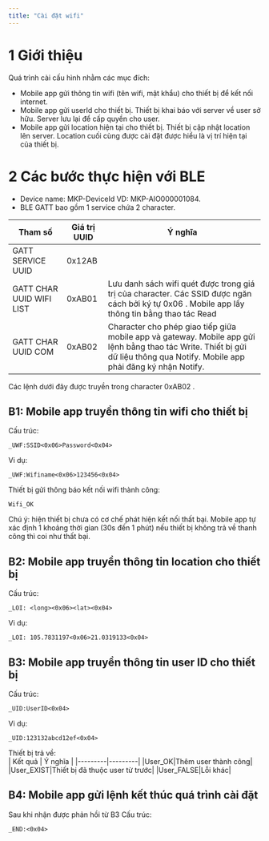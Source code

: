 ```yaml
---
title: "Cài đặt wifi"
---
```


# 1 Giới thiệu
Quá trình cài cấu hình nhằm các mục đích:
* Mobile app gửi thông tin wifi (tên wifi, mật khẩu) cho thiết bị để kết nối internet.
* Mobile app gửi userId cho thiết bị. Thiết bị khai báo với server về user sở hữu. Server lưu lại để cấp quyền cho user.
* Mobile app gửi location hiện tại cho thiết bị. Thiết bị cập nhật location lên server. Location cuối cùng được cài đặt được hiểu là vị trí hiện tại của thiết bị.
# 2 Các bước thực hiện với BLE
* Device name: MKP-DeviceId   VD: MKP-AIO000001084.
* BLE GATT bao gồm 1 service chứa 2 character.

| Tham số | Giá trị UUID | Ý nghĩa |
| -------- | -------- | -------- |
| GATT SERVICE UUID     | 0x12AB     |      |
| GATT CHAR UUID WIFI LIST     | 0xAB01     | Lưu danh sách wifi quét được trong giá trị của character. Các SSID được ngăn cách bởi ký tự 0x06 . Mobile app lấy thông tin bằng thao tác Read   |
| GATT CHAR UUID COM     | 0xAB02     |   Character cho phép giao tiếp giữa mobile app và gateway. Mobile app gửi lệnh bằng thao tác Write. Thiết bị gửi dữ liệu thông qua Notify. Mobile app phải đăng ký nhận Notify.   |

Các lệnh dưới đây được truyền trong character 0xAB02 .

## B1: Mobile app truyền thông tin wifi cho thiết bị

Cấu trúc:
```
_UWF:SSID<0x06>Password<0x04>
```

Vi dụ:
```
_UWF:Wifiname<0x06>123456<0x04>
```

Thiết bị gửi thông báo kết nối wifi thành công:  
```
Wifi_OK
```

Chú ý: hiện thiết bị chưa có cơ chế phát hiện kết nối thất bại. Mobile app tự xác định 1 khoảng thời gian (30s đến 1 phút) nếu thiết bị không trả về thanh công thì coi như thất bại.

## B2: Mobile app truyền thông tin location cho thiết bị
Cấu trúc:
```
_LOI: <long><0x06><lat><0x04>
```

Vi dụ:
```
_LOI: 105.7831197<0x06>21.0319133<0x04>
```

## B3: Mobile app truyền thông tin user ID cho thiết bị
Cấu trúc:
```
_UID:UserID<0x04>
```

Vi dụ:
```
_UID:123132abcd12ef<0x04>
```

Thiết bị trả về:  
| Kết quả | Ý nghĩa |
|---------|---------|
|User_OK|Thêm user thành công|
|User_EXIST|Thiết bị đã thuộc user từ trước|
|User_FALSE|Lỗi khác|

## B4: Mobile app gửi lệnh kết thúc quá trình cài đặt
Sau khi nhận được phản hồi từ B3
Cấu trúc:
```
_END:<0x04>
```
